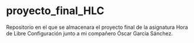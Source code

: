 # proyecto_final_HLC
Repositorio en el que se almacenara el proyecto final de la asignatura Hora de Libre Configuración junto a mi compañero Óscar García Sánchez.

